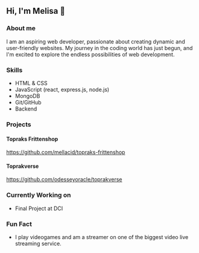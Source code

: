 ## Hi, I'm Melisa 👋

### About me

I am an aspiring web developer, passionate about creating dynamic and user-friendly websites. My journey in the coding world has just begun, and I'm excited to explore the endless possibilities of web development.

### Skills 

- HTML & CSS
- JavaScript (react, express.js, node.js)
- MongoDB
- Git/GitHub
- Backend

### Projects

#### Topraks Frittenshop
https://github.com/mellacid/topraks-frittenshop

#### Toprakverse
https://github.com/odesseyoracle/toprakverse

### Currently Working on

- Final Project at DCI

### Fun Fact
- I play videogames and am a streamer on one of the biggest video live streaming service. 



<!--
**mellacid/mellacid** is a ✨ _special_ ✨ repository because its `README.md` (this file) appears on your GitHub profile.

Here are some ideas to get you started:

- 🔭 I’m currently working on 
- 🌱 I’m currently learning GitHub 
- 👯 I’m looking to collaborate on ...
- 🤔 I’m looking for help with ...
- 💬 Ask me about ...
- 📫 How to reach me: ...
- 😄 Pronouns: ...
- ⚡ Fun fact: ...
-->
